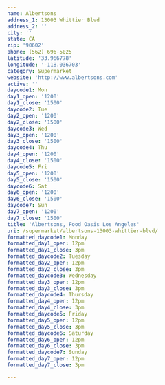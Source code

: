 ```yaml
---
name: Albertsons
address_1: 13003 Whittier Blvd
address_2: ''
city: ''
state: CA
zip: '90602'
phone: (562) 696-5025
latitude: '33.966778'
longitude: '-118.036703'
category: Supermarket
website: 'http://www.albertsons.com'
active: ''
daycode1: Mon
day1_open: '1200'
day1_close: '1500'
daycode2: Tue
day2_open: '1200'
day2_close: '1500'
daycode3: Wed
day3_open: '1200'
day3_close: '1500'
daycode4: Thu
day4_open: '1200'
day4_close: '1500'
daycode5: Fri
day5_open: '1200'
day5_close: '1500'
daycode6: Sat
day6_open: '1200'
day6_close: '1500'
daycode7: Sun
day7_open: '1200'
day7_close: '1500'
title: 'Albertsons, Food Oasis Los Angeles'
uri: /supermarket/albertsons-13003-whittier-blvd/
formatted_daycode1: Monday
formatted_day1_open: 12pm
formatted_day1_close: 3pm
formatted_daycode2: Tuesday
formatted_day2_open: 12pm
formatted_day2_close: 3pm
formatted_daycode3: Wednesday
formatted_day3_open: 12pm
formatted_day3_close: 3pm
formatted_daycode4: Thursday
formatted_day4_open: 12pm
formatted_day4_close: 3pm
formatted_daycode5: Friday
formatted_day5_open: 12pm
formatted_day5_close: 3pm
formatted_daycode6: Saturday
formatted_day6_open: 12pm
formatted_day6_close: 3pm
formatted_daycode7: Sunday
formatted_day7_open: 12pm
formatted_day7_close: 3pm

---
```

